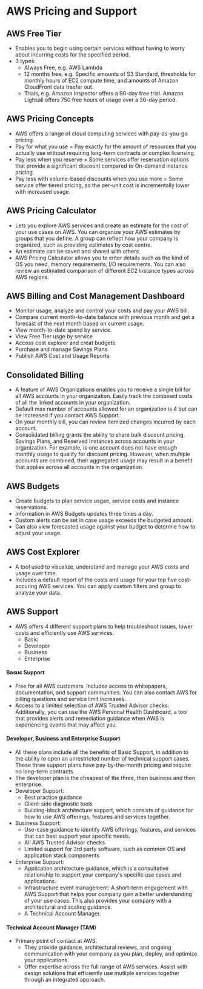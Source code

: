 # AWS Pricing and Support

## AWS Free Tier
- Enables you to begin using certain services without having to worry about incurring costs for the specified period.
- 3 types:
    - Always Free, e.g. AWS Lambda
    - 12 months free, e.g. Specific amounts of S3 Standard, thresholds for monthly hours of EC2 compute time, and amounts of Amazon CloudFront data trasfer out.
    - Trials, e.g. Amazon Inspector offers a 90-day free trial. Amazon Lighsail offers 750 free hours of usage over a 30-day period.

## AWS Pricing Concepts
- AWS offers a range of cloud computing services with pay-as-you-go pricing. 
- Pay for what you use = Pay exactly for the amount of resources that you actually use without requiring long-term contracts or complex licensing. 
- Pay less when you reserve = Some services offer reservation options that provide a significant discount compared to On-demand instance pricing. 
- Pay less with volume-based discounts when you use more = Some service offer tiered pricing, so the per-unit cost is incrementally lower with increased usage. 

## AWS Pricing Calculator
- Lets you explore AWS services and create an estimate for the cost of your use cases on AWS. You can organize your AWS estimates by groups that you define. A group can reflect how your company is organized, such as providing estimates by cost centre. 
- An estimate can be saved and shared with others. 
- AWS Pricing Calculator allows you to enter details such as the kind of OS you need, memory requirements, I/O requirements. You can also review an estimated comparison of different EC2 instance types across AWS regions. 

## AWS Billing and Cost Management Dashboard
- Monitor usage, analyze and control your costs and pay your AWS bill.
- Compare current month-to-date balance with previous month and get a forecast of the next month based on current usage.
- View month-to-date spend by service.
- View Free Tier usge by service
- Access cost explorer and creat budgets
- Purchase and manage Savings Plans 
- Publish AWS Cost and Usage Reports

## Consolidated Billing
- A feature of AWS Organizations enables you to receive a single bill for all AWS accounts in your organization. Easily track the combined costs of all the linked accounts in your organization.
- Default max number of accounts allowed for an organization is 4 but can be increased if you contact AWS Support. 
- On your monthly bill, you can review itemized changes incurred by each account. 
- Consolidated billing grants the ability to share bulk discount pricing, Savings Plans, and Reserved Instances across accounts in your organization. For example, is one account does not have enough monthly usage to qualify for discount pricing. However, when multiple accounts are combined, their aggregated usage may result in a benefit that applies across all accounts in the organization. 

## AWS Budgets
- Create budgets to plan service usgae, service costs and instance reservations. 
- Information in AWS Budgets updates three times a day.
- Custom alerts can be set in case usage exceeds the budgeted amount.
- Can also view forecasted usage against your budget to determie how to adjust your usage. 

## AWS Cost Explorer
- A tool used to visualize, understand and manage your AWS costs and usage over time. 
- Includes a default report of the costs and usage for your top five cost-accuring AWS services. You can apply custom filters and group to analyze your data. 

## AWS Support
- AWS offers 4 different support plans to help troubleshoot issues, lower costs and efficiently use AWS services. 
    - Basic
    - Developer
    - Business
    - Enterprise

#### Basuc Support
- Free for all AWS customers. Includes access to whitepapers, documentation, and support communities. You can also contact AWS for billing questions and service limit increases. 
- Access to a limited selection of AWS Trusted Advisor checks. Additionally, you can use the AWS Personal Health Dashboard, a tool that provides alerts and remediation guidance when AWS is experiencing events that may affect you. 

#### Developer, Business and Enterprise Support
- All these plans include all the benefits of Basic Support, in addition to the ability to open an unrestricted number of technical support cases. These three support plans have pay-by-the-month pricing and require no long-term contracts. 
- The developer plan is the cheapest of the three, then business and then enterprise. 
- Developer Support:
    - Best practice guidance
    - Client-side diagnostic tools
    - Building-block architecture support, which consists of guidance for how to use AWS offerings, features and services together. 
- Business Support:
    - Use-case guidance to identify AWS offerings, features, and services that can best support your specific needs. 
    - All AWS Trusted Advisor checks
    - Limited support for 3rd party software, such as common OS and application stack components
- Enterprise Support:
    - Application architecture guidance, which is a consultative relationship to support your company's specific use cases and applications.
    - Infrastructure event management: A short-term engagement with AWS Support that helps your company gain a better understanding of your use cases. This also provides your company with a architectural and scaling guidance. 
    - A Technical Account Manager.

#### Technical Account Manager (TAM)
- Primary point of contact at AWS. 
    - They provide guidance, architectural reviews, and ongoing communication with your company as you plan, deploy, and optimize your applications. 
    - Offer expertise across the full range of AWS services. Assist with design solutions that efficiently use mutliple services together through an integrated approach. 